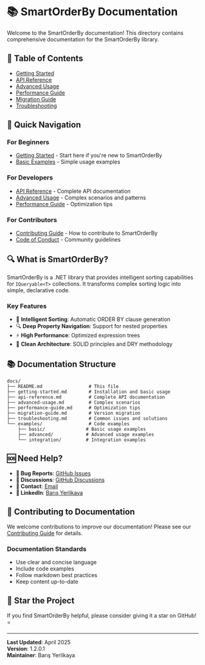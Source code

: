 # 📚 SmartOrderBy Documentation

Welcome to the SmartOrderBy documentation! This directory contains comprehensive documentation for the SmartOrderBy library.

## 📖 Table of Contents

- [Getting Started](getting-started.md)
- [API Reference](api-reference.md)
- [Advanced Usage](advanced-usage.md)
- [Performance Guide](performance-guide.md)
- [Migration Guide](migration-guide.md)
- [Troubleshooting](troubleshooting.md)

## 🚀 Quick Navigation

### **For Beginners**
- [Getting Started](getting-started.md) - Start here if you're new to SmartOrderBy
- [Basic Examples](basic-examples.md) - Simple usage examples

### **For Developers**
- [API Reference](api-reference.md) - Complete API documentation
- [Advanced Usage](advanced-usage.md) - Complex scenarios and patterns
- [Performance Guide](performance-guide.md) - Optimization tips

### **For Contributors**
- [Contributing Guide](../CONTRIBUTING.md) - How to contribute to SmartOrderBy
- [Code of Conduct](../CODE_OF_CONDUCT.md) - Community guidelines

## 🔍 What is SmartOrderBy?

SmartOrderBy is a .NET library that provides intelligent sorting capabilities for `IQueryable<T>` collections. It transforms complex sorting logic into simple, declarative code.

### **Key Features**
- 🎯 **Intelligent Sorting**: Automatic ORDER BY clause generation
- 🔍 **Deep Property Navigation**: Support for nested properties
- ⚡ **High Performance**: Optimized expression trees
- 🎨 **Clean Architecture**: SOLID principles and DRY methodology

## 📚 Documentation Structure

```
docs/
├── README.md                 # This file
├── getting-started.md        # Installation and basic usage
├── api-reference.md          # Complete API documentation
├── advanced-usage.md         # Complex scenarios
├── performance-guide.md      # Optimization tips
├── migration-guide.md        # Version migration
├── troubleshooting.md        # Common issues and solutions
└── examples/                 # Code examples
    ├── basic/               # Basic usage examples
    ├── advanced/            # Advanced usage examples
    └── integration/         # Integration examples
```

## 🆘 Need Help?

- **🐛 Bug Reports**: [GitHub Issues](https://github.com/byerlikaya/SmartOrderBy/issues)
- **💬 Discussions**: [GitHub Discussions](https://github.com/byerlikaya/SmartOrderBy/discussions)
- **📧 Contact**: [Email](mailto:contact@example.com)
- **🔗 LinkedIn**: [Barış Yerlikaya](https://linkedin.com/in/byerlikaya)

## 📖 Contributing to Documentation

We welcome contributions to improve our documentation! Please see our [Contributing Guide](../CONTRIBUTING.md) for details.

### **Documentation Standards**
- Use clear and concise language
- Include code examples
- Follow markdown best practices
- Keep content up-to-date

## 🌟 Star the Project

If you find SmartOrderBy helpful, please consider giving it a star on GitHub! ⭐

---

**Last Updated**: April 2025  
**Version**: 1.2.0.1  
**Maintainer**: Barış Yerlikaya
